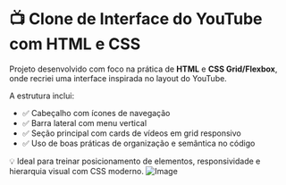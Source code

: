 # 📺 Clone de Interface do YouTube com HTML e CSS

Projeto desenvolvido com foco na prática de **HTML** e **CSS Grid/Flexbox**, onde recriei uma interface inspirada no layout do YouTube.  

A estrutura inclui:

- ✅ Cabeçalho com ícones de navegação  
- ✅ Barra lateral com menu vertical  
- ✅ Seção principal com cards de vídeos em grid responsivo  
- ✅ Uso de boas práticas de organização e semântica no código  

💡 Ideal para treinar posicionamento de elementos, responsividade e hierarquia visual com CSS moderno.
![Image](https://github.com/user-attachments/assets/f912f306-e681-42a1-ba29-4971c2ffe7a5)
